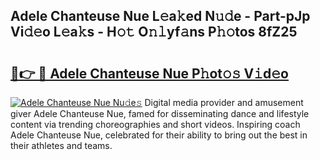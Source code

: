 ## Adele Chanteuse Nue L𝚎a𝚔ed N𝚞𝚍e - Part-pJp Vi𝚍𝚎o L𝚎a𝚔s - H𝚘𝚝 O𝚗𝚕yf𝚊ns P𝚑𝚘tos 8fZ25

# <h2><a href="http://kf8p5tx.oniu.top/?m=Adele+Chanteuse+Nue">🔗👉 🔴 Adele Chanteuse Nue P𝚑ot𝚘𝚜 V𝚒d𝚎o</a></h2>

[![Adele Chanteuse Nue Nu𝚍e𝚜](https://i.imgur.com/0qMVB7G.gif)](http://kf8p5tx.oniu.top/?m=Adele+Chanteuse+Nue)
Digital media provider and amusement giver Adele Chanteuse Nue, famed for disseminating dance and lifestyle content via trending choreographies and short videos. Inspiring coach Adele Chanteuse Nue, celebrated for their ability to bring out the best in their athletes and teams.  
